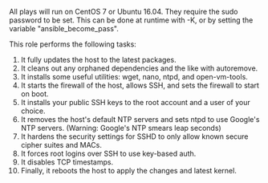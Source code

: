 All plays will run on CentOS 7 or Ubuntu 16.04. They require the sudo password to be set. This can be done at runtime with -K, or by setting the variable "ansible_become_pass".

This role performs the following tasks:

1. It fully updates the host to the latest packages.
2. It cleans out any orphaned dependencies and the like with autoremove.
3. It installs some useful utilities: wget, nano, ntpd, and open-vm-tools.
4. It starts the firewall of the host, allows SSH, and sets the firewall to start on boot.
5. It installs your public SSH keys to the root account and a user of your choice.
6. It removes the host's default NTP servers and sets ntpd to use Google's NTP servers. (Warning: Google's NTP smears leap seconds)
7. It hardens the security settings for SSHD to only allow known secure cipher suites and MACs.
8. It forces root logins over SSH to use key-based auth.
9. It disables TCP timestamps.
10. Finally, it reboots the host to apply the changes and latest kernel.

